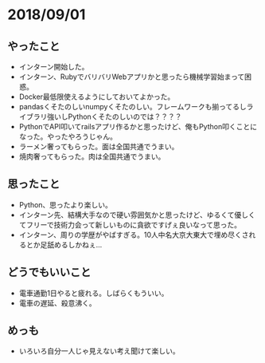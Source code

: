 # 2018/09/01

## やったこと
- インターン開始した。
- インターン、RubyでバリバリWebアプリかと思ったら機械学習始まって困惑。
- Docker最低限使えるようにしておいてよかった。
- pandasくそたのしいnumpyくそたのしい。フレームワークも揃ってるしライブラリ強いしPythonくそたのしいのでは？？？？
- PythonでAPI叩いてrailsアプリ作るかと思ったけど、俺もPython叩くことになった。やったやろうじゃん。
- ラーメン奢ってもらった。面は全国共通でうまい。
- 焼肉奢ってもらった。肉は全国共通でうまい。

## 思ったこと
- Python、思ったより楽しい。
- インターン先、結構大手なので硬い雰囲気かと思ったけど、ゆるくて優しくてフリーで技術力会って新しいものに貪欲ですげぇ良いなって思った。
- インターン、周りの学歴がやばすぎる。10人中名大京大東大で埋め尽くされるとか足舐めるしかねぇ...

## どうでもいいこと
- 電車通勤1日やると疲れる。しばらくもういい。
- 電車の遅延、殺意沸く。

## めっも
- いろいろ自分一人じゃ見えない考え聞けて楽しい。